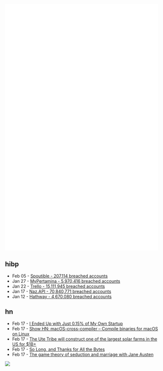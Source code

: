 ![Metrics](https://raw.githubusercontent.com/phixion/phixion/master/metrics.svg)

## hibp

<!--
for https://github.com/phixion/phixion/blob/main/.github/workflows/feeds.yml
-->
<!--START_SECTION:haveibeenpwnd-->
- Feb 05 - [Spoutible - 207,114 breached accounts](https://haveibeenpwned.com/PwnedWebsites#Spoutible)
- Jan 27 - [MyPertamina - 5,970,416 breached accounts](https://haveibeenpwned.com/PwnedWebsites#MyPertamina)
- Jan 22 - [Trello - 15,111,945 breached accounts](https://haveibeenpwned.com/PwnedWebsites#Trello)
- Jan 17 - [Naz.API - 70,840,771 breached accounts](https://haveibeenpwned.com/PwnedWebsites#NazApi)
- Jan 12 - [Hathway - 4,670,080 breached accounts](https://haveibeenpwned.com/PwnedWebsites#Hathway)
<!--END_SECTION:haveibeenpwnd-->

## hn

<!--
for https://github.com/phixion/phixion/blob/main/.github/workflows/feeds.yml
-->
<!--START_SECTION:hn-->
- Feb 17 - [I Ended Up with Just 0.15% of My Own Startup](https://news.ycombinator.com/item?id=39410364)
- Feb 17 - [Show HN: macOS-cross-compiler – Compile binaries for macOS on Linux](https://github.com/shepherdjerred/macos-cross-compiler)
- Feb 17 - [The Ute Tribe will construct one of the largest solar farms in the US for $1B+](https://www.ksut.org/news/2024-02-15/ute-mountain-ute-tribe-will-construct-one-of-the-largest-solar-farms-in-the-u-s)
- Feb 17 - [So Long, and Thanks for All the Bytes](https://chethaase.medium.com/so-long-and-thanks-for-all-the-bytes-02a4ef972f65)
- Feb 17 - [The game theory of seduction and marriage with Jane Austen](https://www.optimallyirrational.com/p/the-game-theory-of-seduction-and)
<!--END_SECTION:hn-->

<!--
for https://yhype.me
-->
![](https://hit.yhype.me/github/profile?user_id=13013670)
